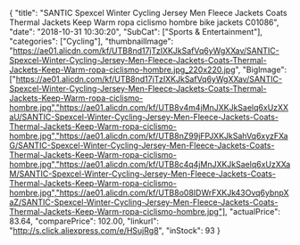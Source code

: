 {
	"title": "SANTIC Spexcel Winter Cycling Jersey Men Fleece Jackets Coats Thermal Jackets Keep Warm ropa ciclismo hombre bike jackets C01086",
	"date": "2018-10-31 10:30:20",
	"SubCat": ["Sports & Entertainment"],
	"categories": ["Cycling"],
	"thumbnailImage": "https://ae01.alicdn.com/kf/UTB8nd17jTzIXKJkSafVq6yWgXXav/SANTIC-Spexcel-Winter-Cycling-Jersey-Men-Fleece-Jackets-Coats-Thermal-Jackets-Keep-Warm-ropa-ciclismo-hombre.jpg_220x220.jpg",
	"BigImage": ["https://ae01.alicdn.com/kf/UTB8nd17jTzIXKJkSafVq6yWgXXav/SANTIC-Spexcel-Winter-Cycling-Jersey-Men-Fleece-Jackets-Coats-Thermal-Jackets-Keep-Warm-ropa-ciclismo-hombre.jpg","https://ae01.alicdn.com/kf/UTB8v4m4jMnJXKJkSaelq6xUzXXaU/SANTIC-Spexcel-Winter-Cycling-Jersey-Men-Fleece-Jackets-Coats-Thermal-Jackets-Keep-Warm-ropa-ciclismo-hombre.jpg","https://ae01.alicdn.com/kf/UTB8nZ99jFPJXKJkSahVq6xyzFXaG/SANTIC-Spexcel-Winter-Cycling-Jersey-Men-Fleece-Jackets-Coats-Thermal-Jackets-Keep-Warm-ropa-ciclismo-hombre.jpg","https://ae01.alicdn.com/kf/UTB8c4q4jMnJXKJkSaelq6xUzXXaM/SANTIC-Spexcel-Winter-Cycling-Jersey-Men-Fleece-Jackets-Coats-Thermal-Jackets-Keep-Warm-ropa-ciclismo-hombre.jpg","https://ae01.alicdn.com/kf/UTB8o08IDWrFXKJk43Ovq6ybnpXaZ/SANTIC-Spexcel-Winter-Cycling-Jersey-Men-Fleece-Jackets-Coats-Thermal-Jackets-Keep-Warm-ropa-ciclismo-hombre.jpg"],
	"actualPrice": 83.64,
	"comparePrice": 102.00,
	"linkurl": "http://s.click.aliexpress.com/e/HSujRg8",
	"inStock": 93
}
